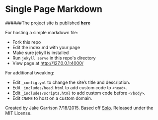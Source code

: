 
# Single Page Markdown

######The project site is published __[here](http://jake-g.github.io/Vehicle-Infotainment-Center)__

For hosting a simple markdown file:

* Fork this repo
* Edit the index.md with your page
* Make sure jekyll is installed
* Run `jekyll serve` in this repo's directory
* View page at <http://127.0.0.1:4000/>

For additional tweaking:

* Edit `_config.yml` to change the site’s title and description.
* Edit `_includes/head.html` to add custom code to `<head>`.
* Edit `_includes/scripts.html` to add custom code before `</body>`.
* Edit `CNAME` to host on a custom domain.

Created by Jake Garrison 7/18/2015. Based off [Solo](https://github.com/chibicode/solo). Released under the MIT License.
